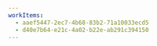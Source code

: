 ```yaml
---
workItems:
  - aaef5447-2ec7-4b68-83b2-71a10033ecd5
  - d40e7b64-e21c-4a02-b22e-ab291c394150
---
```

